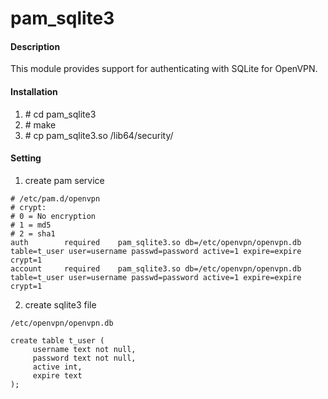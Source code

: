 # pam_sqlite3

#### Description

This module provides support for authenticating with SQLite for OpenVPN.


#### Installation

1. \# cd pam_sqlite3
2. \# make
3. \# cp pam_sqlite3.so /lib64/security/

#### Setting

1. create pam service

```
# /etc/pam.d/openvpn
# crypt:  
# 0 = No encryption  
# 1 = md5  
# 2 = sha1  
auth        required    pam_sqlite3.so db=/etc/openvpn/openvpn.db table=t_user user=username passwd=password active=1 expire=expire crypt=1
account     required    pam_sqlite3.so db=/etc/openvpn/openvpn.db table=t_user user=username passwd=password active=1 expire=expire crypt=1
```



2. create sqlite3 file

```
/etc/openvpn/openvpn.db

create table t_user (
     username text not null, 
     password text not null, 
     active int, 
     expire text
);
```
